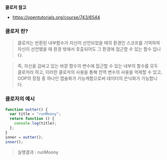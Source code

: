 **클로저 참고**

- https://opentutorials.org/course/743/6544

### 클로저 란?

> 클로저는 반환된 내부함수가 자신이 선언되었을 때의 환경인 스코프를 기억하여 자신이 선언됐을 때 환경 밖에서 호출되어도 그 환경에 접근할 수 있는 함수 입니다.

> 즉, 자신을 감싸고 있는 바깥 함수의 변수에 접근할 수 있는 내부의 함수를 모두 클로저라 하고, 이러한 클로저의 사용을 통해 전역 변수의 사용을 억제할 수 있고, OOP의 장점 중 하나인 캡슐화가 가능캐함으로써 데이터의 은닉화가 가능합니다.


### 클로저의 예시

```javascript
function outter() {
  var title = "runMoony";
  return function () {
    console.log(title);
  };
}
inner = outter();
inner();
```

> 실행결과 : runMoony
